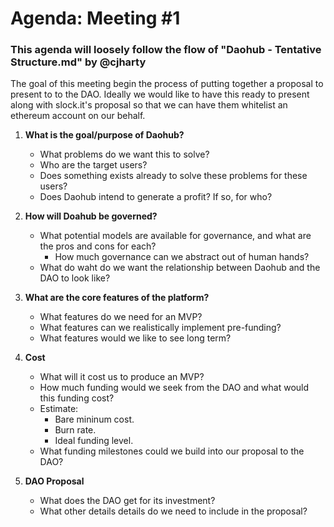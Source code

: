 # Agenda: Meeting #1
### This agenda will loosely follow the flow of "Daohub - Tentative Structure.md" by @cjharty
The goal of this meeting begin the process of putting together a proposal to present to to the DAO. Ideally we would like to have this ready to present along with slock.it's proposal so that we can have them whitelist an ethereum account on our behalf. 


1. **What is the goal/purpose of Daohub?**
    * What problems do we want this to solve?
    * Who are the target users?
    * Does something exists already to solve these problems for these users?
    * Does Daohub intend to generate a profit? If so, for who?

2. **How will Doahub be governed?**
   * What potential models are available for governance, and what are the pros and cons for each?
     * How much governance can we abstract out of human hands?
   * What do waht do we want the relationship between Daohub and the DAO to look like?

3. **What are the core features of the platform?**
    * What features do we need for an MVP?
    * What features can we realistically implement pre-funding?
    * What features would we like to see long term?

4. **Cost**
    * What will it cost us to produce an MVP?
    * How much funding would we seek from the DAO and what would this funding cost?
     * Estimate:
       * Bare mininum cost.
       * Burn rate.
       * Ideal funding level.
     * What funding milestones could we build into our proposal to the DAO?

5. **DAO Proposal**
    * What does the DAO get for its investment?
    * What other details details do we need to include in the proposal?
  
